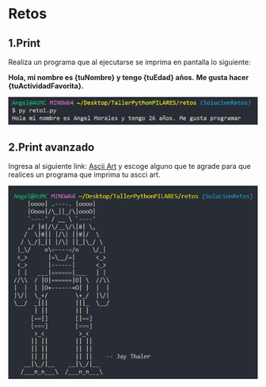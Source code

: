 # Retos

## 1.Print
Realiza un programa que al ejecutarse se imprima en pantalla lo siguiente:

**Hola, mi nombre es {tuNombre} y tengo {tuEdad} años.**
**Me gusta hacer {tuActividadFavorita}.**

![Reto1](https://github.com/angelumoca21/TallerPythonPILARES/blob/main/img/reto1.png)

## 2.Print avanzado
Ingresa al siguiente link: [Ascii Art](https://www.asciiart.eu/) y escoge alguno que te agrade para que realices un programa que imprima tu ascci art.

![Reto2](https://github.com/angelumoca21/TallerPythonPILARES/blob/main/img/reto2.png)